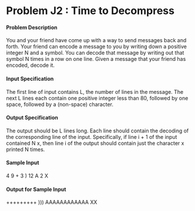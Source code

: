 # Problem J2 : Time to Decompress

#### Problem Description
You and your friend have come up with a way to send messages back and forth.
Your friend can encode a message to you by writing down a positive integer N and a symbol. You
can decode that message by writing out that symbol N times in a row on one line.
Given a message that your friend has encoded, decode it.

#### Input Specification
The first line of input contains L, the number of lines in the message.
The next L lines each contain one positive integer less than 80, followed by one space, followed
by a (non-space) character.

#### Output Specification
The output should be L lines long. Each line should contain the decoding of the corresponding
line of the input. Specifically, if line i + 1 of the input contained N x, then line i of the output
should contain just the character x printed N times.

#### Sample Input
4
9 +
3 )
12 A
2 X

#### Output for Sample Input
+++++++++
)))
AAAAAAAAAAAA
XX
